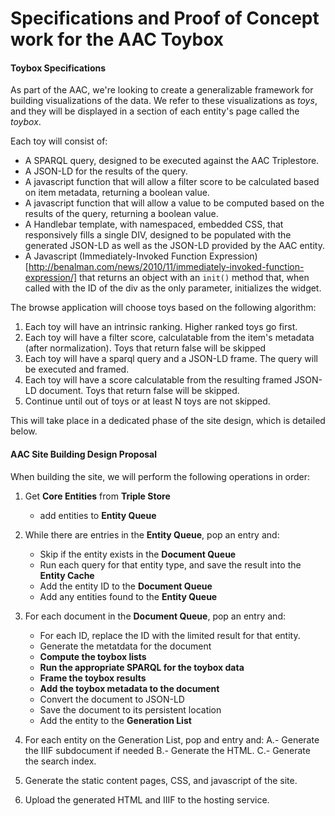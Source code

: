 # Specifications and Proof of Concept work for the AAC Toybox

#### Toybox Specifications

As part of the AAC, we're looking to create a generalizable framework for building visualizations of the data.  We refer to these visualizations as *toys*, and they will be displayed in a section of each entity's page called the *toybox*.  

Each toy will consist of:

* A SPARQL query, designed to be executed against the AAC Triplestore.
* A JSON-LD for the results of the query.
* A javascript function that will allow a filter score to be calculated based on item metadata, returning a boolean value.
* A javascript function that will allow a value to be computed based on the results of the query, returning a boolean value.
* A Handlebar template, with namespaced, embedded CSS, that responsively fills a single DIV, designed to be populated with the generated JSON-LD as well as the JSON-LD provided by the AAC entity. 
* A Javascript (Immediately-Invoked Function Expression)[http://benalman.com/news/2010/11/immediately-invoked-function-expression/] that returns an object with an `init()` method that, when called with the ID of the div as the only parameter, initializes the widget.

The browse application will choose toys based on the following algorithm:

1. Each toy will have an intrinsic ranking.  Higher ranked toys go first.
2. Each toy will have a filter score, calculatable from the item's metadata (after normalization). Toys that return false will be skipped
3. Each toy will have a sparql query and a JSON-LD frame.  The query will be executed and framed.
4. Each toy will have a score calculatable from the resulting framed JSON-LD document. Toys that return false will be skipped.
5. Continue until out of toys or at least N toys are not skipped.

This will take place in a dedicated phase of the site design, which is detailed below.

#### AAC Site Building Design Proposal

When building the site, we will perform the following operations in order:

1. Get **Core Entities** from **Triple Store**
    - add entities to **Entity Queue**

2. While there are entries in the **Entity Queue**, pop an entry and:
    - Skip if the entity exists in the **Document Queue**
    - Run each query for that entity type, and save the result into the **Entity Cache**
    - Add the entity ID to the **Document Queue**
    - Add any entities found to the **Entity Queue**

3. For each document in the **Document Queue**, pop an entry and:
    - For each ID, replace the ID with the limited result for that entity.
    - Generate the metatdata for the document
    - **Compute the toybox lists**
    - **Run the appropriate SPARQL for the toybox data**
    - **Frame the toybox results**
    - **Add the toybox metadata to the document**
    - Convert the document to JSON-LD
    - Save the document to its persistent location
    - Add the entity to the **Generation List**

4. For each entity on the Generation List, pop and entry and:
    A.- Generate the IIIF subdocument if needed
    B.- Generate the HTML.
    C.- Generate the search index.
 
5. Generate the static content pages, CSS, and javascript of the site.

6. Upload the generated HTML and IIIF to the hosting service.
